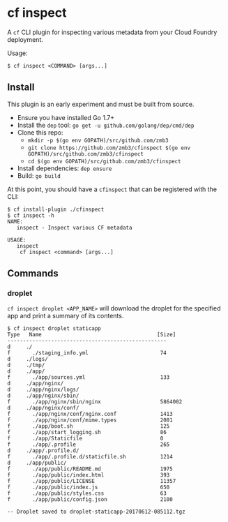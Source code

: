 # cf inspect

A `cf` CLI plugin for inspecting various metadata from your Cloud Foundry deployment.

Usage:

```
$ cf inspect <COMMAND> [args...]
```

## Install

This plugin is an early experiment and must be built from source.

- Ensure you have installed Go 1.7+
- Install the `dep` tool: `go get -u github.com/golang/dep/cmd/dep`
- Clone this repo:
   - `mkdir -p $(go env GOPATH)/src/github.com/zmb3`
   - `git clone https://github.com/zmb3/cfinspect $(go env GOPATH)/src/github.com/zmb3/cfinspect`
   - `cd $(go env GOPATH)/src/github.com/zmb3/cfinspect`
- Install dependencies: `dep ensure`
- Build: `go build`

At this point, you should have a `cfinspect` that can be registered with the CLI:

```
$ cf install-plugin ./cfinspect
$ cf inspect -h
NAME:
   inspect - Inspect various CF metadata

USAGE:
   inspect
	cf inspect <command> [args...]
```

## Commands

### droplet

`cf inspect droplet <APP_NAME>` will download the droplet for the specified app
and print a summary of its contents.

```
$ cf inspect droplet staticapp
Type   Name                                     [Size]
---------------------------------------------------
d     ./
f       ./staging_info.yml                       74
d     ./logs/
d     ./tmp/
d     ./app/
f       ./app/sources.yml                        133
d     ./app/nginx/
d     ./app/nginx/logs/
d     ./app/nginx/sbin/
f       ./app/nginx/sbin/nginx                   5864002
d     ./app/nginx/conf/
f       ./app/nginx/conf/nginx.conf              1413
f       ./app/nginx/conf/mime.types              2081
f       ./app/boot.sh                            125
f       ./app/start_logging.sh                   86
f       ./app/Staticfile                         0
f       ./app/.profile                           265
d     ./app/.profile.d/
f       ./app/.profile.d/staticfile.sh           1214
d     ./app/public/
f       ./app/public/README.md                   1975
f       ./app/public/index.html                  393
f       ./app/public/LICENSE                     11357
f       ./app/public/index.js                    650
f       ./app/public/styles.css                  63
f       ./app/public/config.json                 2100

-- Droplet saved to droplet-staticapp-20170612-085112.tgz
```
